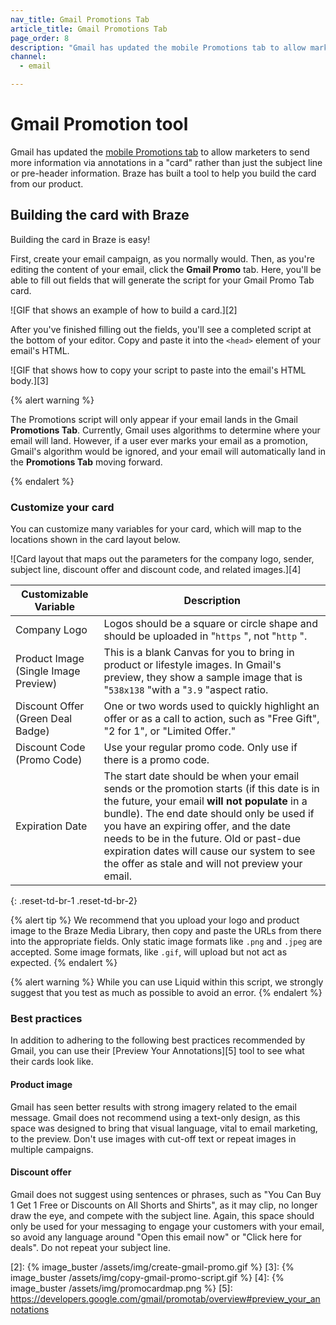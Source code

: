 ```yaml
---
nav_title: Gmail Promotions Tab
article_title: Gmail Promotions Tab
page_order: 8
description: "Gmail has updated the mobile Promotions tab to allow marketers to send more information via annotations in a 'card'. This article covers how to use Braze to help you build the card from our product."
channel:
  - email

---
```


# Gmail Promotion tool

Gmail has updated the [mobile Promotions tab][1] to allow marketers to send more information via annotations in a "card" rather than just the subject line or pre-header information. Braze has built a tool to help you build the card from our product.

## Building the card with Braze

Building the card in Braze is easy!

First, create your email campaign, as you normally would. Then, as you're editing the content of your email, click the **Gmail Promo** tab. Here, you'll be able to fill out fields that will generate the script for your Gmail Promo Tab card.

![GIF that shows an example of how to build a card.][2]

After you've finished filling out the fields, you'll see a completed script at the bottom of your editor. Copy and paste it into the `<head>` element of your email's HTML.

![GIF that shows how to copy your script to paste into the email's HTML body.][3]

{% alert warning %}

The Promotions script will only appear if your email lands in the Gmail **Promotions Tab**. Currently, Gmail uses algorithms to determine where your email will land. However, if a user ever marks your email as a promotion, Gmail's algorithm would be ignored, and your email will automatically land in the **Promotions Tab** moving forward.

{% endalert %}

### Customize your card

You can customize many variables for your card, which will map to the locations shown in the card layout below.

![Card layout that maps out the parameters for the company logo, sender, subject line, discount offer and discount code, and related images.][4]

| Customizable Variable | Description |
|---|---|
| Company Logo | Logos should be a square or circle shape and should be uploaded in "`https` ", not "`http` ".|
| Product Image (Single Image Preview)| This is a blank Canvas for you to bring in product or lifestyle images. In Gmail's preview, they show a sample image that is "`538x138` "with a "`3.9` "aspect ratio. |
| Discount Offer (Green Deal Badge)| One or two words used to quickly highlight an offer or as a call to action, such as "Free Gift", "2 for 1", or "Limited Offer." |
| Discount Code (Promo Code)| Use your regular promo code. Only use if there is a promo code. |
| Expiration Date | The start date should be when your email sends or the promotion starts (if this date is in the future, your email **will not populate** in a bundle). The end date should only be used if you have an expiring offer, and the date needs to be in the future. Old or past-due expiration dates will cause our system to see the offer as stale and will not preview your email. |
{: .reset-td-br-1 .reset-td-br-2}

{% alert tip %}
We recommend that you upload your logo and product image to the Braze Media Library, then copy and paste the URLs from there into the appropriate fields. Only static image formats like `.png` and `.jpeg` are accepted. Some image formats, like `.gif`, will upload but not act as expected.
{% endalert %}

{% alert warning %}
While you can use Liquid within this script, we strongly suggest that you test as much as possible to avoid an error.
{% endalert %}

### Best practices

In addition to adhering to the following best practices recommended by Gmail, you can use their [Preview Your Annotations][5] tool to see what their cards look like.

#### Product image

Gmail has seen better results with strong imagery related to the email message. Gmail does not recommend using a text-only design, as this space was designed to bring that visual language, vital to email marketing, to the preview. Don't use images with cut-off text or repeat images in multiple campaigns.

#### Discount offer

Gmail does not suggest using sentences or phrases, such as "You Can Buy 1 Get 1 Free or Discounts on All Shorts and Shirts", as it may clip, no longer draw the eye, and compete with the subject line. Again, this space should only be used for your messaging to engage your customers with your email, so avoid any language around "Open this email now" or "Click here for deals". Do not repeat your subject line.

[1]: https://developers.google.com/gmail/promotab/
[2]: {% image_buster /assets/img/create-gmail-promo.gif %}
[3]: {% image_buster /assets/img/copy-gmail-promo-script.gif %}
[4]: {% image_buster /assets/img/promocardmap.png %}
[5]: https://developers.google.com/gmail/promotab/overview#preview_your_annotations
